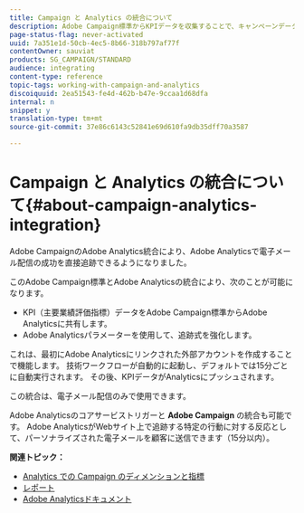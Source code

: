 ```yaml
---
title: Campaign と Analytics の統合について
description: Adobe Campaign標準からKPIデータを収集することで、キャンペーンデータをAdobe Analyticsと共有して、Adobe Campaignからの電子メールマーケティング指標を測定できるようになりました。
page-status-flag: never-activated
uuid: 7a351e1d-50cb-4ec5-8b66-318b797af77f
contentOwner: sauviat
products: SG_CAMPAIGN/STANDARD
audience: integrating
content-type: reference
topic-tags: working-with-campaign-and-analytics
discoiquuid: 2ea51543-fe4d-462b-b47e-9ccaa1d68dfa
internal: n
snippet: y
translation-type: tm+mt
source-git-commit: 37e86c6143c52841e69d610fa9db35dff70a3587

---
```



# Campaign と Analytics の統合について{#about-campaign-analytics-integration}

Adobe CampaignのAdobe Analytics統合により、Adobe Analyticsで電子メール配信の成功を直接追跡できるようになりました。

このAdobe Campaign標準とAdobe Analyticsの統合により、次のことが可能になります。

* KPI（主要業績評価指標）データをAdobe Campaign標準からAdobe Analyticsに共有します。
* Adobe Analyticsパラメーターを使用して、追跡式を強化します。

これは、最初にAdobe Analyticsにリンクされた外部アカウントを作成することで機能します。 技術ワークフローが自動的に起動し、デフォルトでは15分ごとに自動実行されます。 その後、KPIデータがAnalyticsにプッシュされます。

この統合は、電子メール配信のみで使用できます。

Adobe Analyticsのコアサービストリガーと **Adobe Campaign** の統合も可能です。 Adobe AnalyticsがWebサイト上で追跡する特定の行動に対する反応として、パーソナライズされた電子メールを顧客に送信できます（15分以内）。

**関連トピック：**

* [Analytics での Campaign のディメンションと指標](../../integrating/using/campaign-dimensions-and-metrics-in-analytics.md)
* [レポート](../../reporting/using/about-dynamic-reports.md)
* [Adobe Analyticsドキュメント](https://marketing.adobe.com/resources/help/en_US/reference/adobe-campaign.html)

